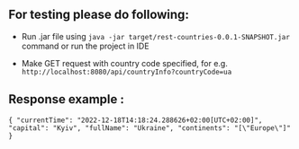 ## For testing please do following:

  * Run .jar file using `java -jar target/rest-countries-0.0.1-SNAPSHOT.jar` command or run the project in IDE

  * Make GET request with country code specified, for e.g. `http://localhost:8080/api/countryInfo?countryCode=ua`

## Response example :

 `{
 "currentTime": "2022-12-18T14:18:24.288626+02:00[UTC+02:00]",
 "capital": "Kyiv",
 "fullName": "Ukraine",
 "continents": "[\"Europe\"]"
 }`

